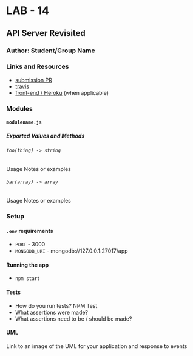 # LAB - 14

## API Server Revisited

### Author: Student/Group Name

### Links and Resources
* [submission PR](http://xyz.com)
* [travis](http://xyz.com)
* [front-end / Heroku](http://xyz.com) (when applicable)



### Modules
#### `modulename.js`
##### Exported Values and Methods

###### `foo(thing) -> string`
Usage Notes or examples

###### `bar(array) -> array`
Usage Notes or examples

### Setup
#### `.env` requirements
* `PORT` - 3000
* `MONGODB_URI` - mongodb://127.0.0.1:27017/app

#### Running the app
* `npm start`

  
#### Tests
* How do you run tests? NPM Test
* What assertions were made?
* What assertions need to be / should be made?

#### UML
Link to an image of the UML for your application and response to events